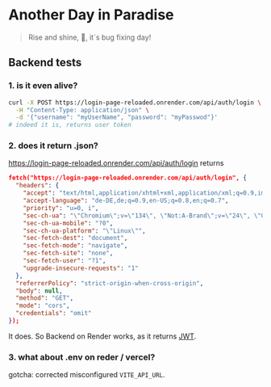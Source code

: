 # Another Day in Paradise

> Rise and shine, 🤖, it´s bug fixing day!

## Backend tests

### 1. is it even alive?

```bash
curl -X POST https://login-page-reloaded.onrender.com/api/auth/login \
  -H "Content-Type: application/json" \
  -d '{"username": "myUserName", "password": "myPasswod"}'
# indeed it is, returns user token
```

### 2. does it return .json?

https://login-page-reloaded.onrender.com/api/auth/login returns

```json
fetch("https://login-page-reloaded.onrender.com/api/auth/login", {
  "headers": {
    "accept": "text/html,application/xhtml+xml,application/xml;q=0.9,image/avif,image/webp,image/apng,*/*;q=0.8,application/signed-exchange;v=b3;q=0.7",
    "accept-language": "de-DE,de;q=0.9,en-US;q=0.8,en;q=0.7",
    "priority": "u=0, i",
    "sec-ch-ua": "\"Chromium\";v=\"134\", \"Not:A-Brand\";v=\"24\", \"Google Chrome\";v=\"134\"",
    "sec-ch-ua-mobile": "?0",
    "sec-ch-ua-platform": "\"Linux\"",
    "sec-fetch-dest": "document",
    "sec-fetch-mode": "navigate",
    "sec-fetch-site": "none",
    "sec-fetch-user": "?1",
    "upgrade-insecure-requests": "1"
  },
  "referrerPolicy": "strict-origin-when-cross-origin",
  "body": null,
  "method": "GET",
  "mode": "cors",
  "credentials": "omit"
});
```

It does. So Backend on Render works, as it returns [JWT](https://auth0.com/learn/json-web-tokens).

### 3. what about .env on reder / vercel?

gotcha: corrected misconfigured `VITE_API_URL`.
